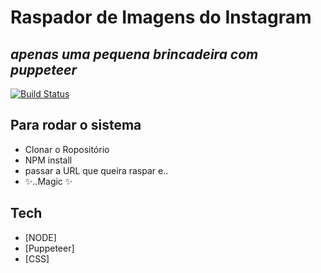 # Raspador de Imagens do Instagram
## _apenas uma pequena brincadeira com puppeteer_



[![Build Status](https://travis-ci.org/joemccann/dillinger.svg?branch=master)](https://travis-ci.org/joemccann/dillinger)

## Para rodar o sistema 

- Clonar o Ropositório
- NPM install
- passar a URL que queira raspar e..
- ✨..Magic ✨


## Tech

- [NODE] 
- [Puppeteer] 
- [CSS] 
